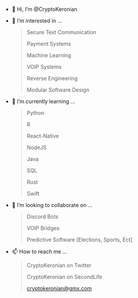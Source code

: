 - 👋 Hi, I’m @CryptoKeronian

- 👀 I’m interested in ...
    > Secure Text Communication
    > 
    > Payment Systems
    > 
    > Machine Learning
    > 
    > VOIP Systems
    > 
    > Reverse Engineering
    > 
    > Modular Software Design

- 🌱 I’m currently learning ...
    > Python
    > 
    > R
    > 
    > React-Native
    > 
    > NodeJS
    > 
    > Java
    > 
    > SQL
    > 
    > Rust
    > 
    > Swift
    
- 💞️ I’m looking to collaborate on ...
    > Discord Bots
    > 
    > VOIP Bridges
    > 
    > Predictive Software [Elections, Sports, Ect]

- 📫 How to reach me ...
    > CryptoKeronian on Twitter
    > 
    > CryptoKeronian on SecondLife
    > 
    > cryptokeronian@gmx.com
